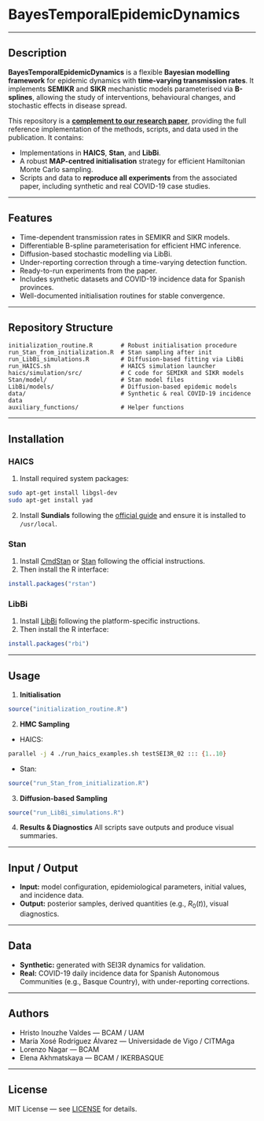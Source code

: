 # BayesTemporalEpidemicDynamics

---

## Description

**BayesTemporalEpidemicDynamics** is a flexible **Bayesian modelling framework** for epidemic dynamics with **time-varying transmission rates**. It implements **SEMIKR** and **SIKR** mechanistic models parameterised via **B-splines**, allowing the study of interventions, behavioural changes, and stochastic effects in disease spread.

This repository is a [**complement to our research paper**](https://arxiv.org/abs/2301.06385), providing the full reference implementation of the methods, scripts, and data used in the publication. It contains:

* Implementations in **HAICS**, **Stan**, and **LibBi**.
* A robust **MAP-centred initialisation** strategy for efficient Hamiltonian Monte Carlo sampling.
* Scripts and data to **reproduce all experiments** from the associated paper, including synthetic and real COVID-19 case studies.

---

## Features

* Time-dependent transmission rates in SEMIKR and SIKR models.
* Differentiable B-spline parameterisation for efficient HMC inference.
* Diffusion-based stochastic modelling via LibBi.
* Under-reporting correction through a time-varying detection function.
* Ready-to-run experiments from the paper.
* Includes synthetic datasets and COVID-19 incidence data for Spanish provinces.
* Well-documented initialisation routines for stable convergence.

---

## Repository Structure

```
initialization_routine.R        # Robust initialisation procedure
run_Stan_from_initialization.R  # Stan sampling after init
run_LibBi_simulations.R         # Diffusion-based fitting via LibBi
run_HAICS.sh                    # HAICS simulation launcher
haics/simulation/src/           # C code for SEMIKR and SIKR models
Stan/model/                     # Stan model files
LibBi/models/                   # Diffusion-based epidemic models
data/                           # Synthetic & real COVID-19 incidence data
auxiliary_functions/            # Helper functions
```

---

## Installation

### HAICS

1. Install required system packages:

```bash
sudo apt-get install libgsl-dev
sudo apt-get install yad
```

2. Install **Sundials** following the [official guide](https://github.com/LLNL/sundials/blob/main/README.md) and ensure it is installed to `/usr/local`.


### Stan

1. Install [CmdStan](https://mc-stan.org/users/interfaces/cmdstan) or [Stan](https://mc-stan.org/) following the official instructions.
2. Then install the R interface:

```R
install.packages("rstan")
```

### LibBi

1. Install [LibBi](https://libbi.org/) following the platform-specific instructions.
2. Then install the R interface:

```R
install.packages("rbi")
```

---

## Usage

1. **Initialisation**

```R
source("initialization_routine.R")
```

2. **HMC Sampling**

* HAICS:

```bash
parallel -j 4 ./run_haics_examples.sh testSEI3R_02 ::: {1..10}
```

* Stan:

```R
source("run_Stan_from_initialization.R")
```

3. **Diffusion-based Sampling**

```R
source("run_LibBi_simulations.R")
```

4. **Results & Diagnostics**
   All scripts save outputs and produce visual summaries.

---

## Input / Output

* **Input:** model configuration, epidemiological parameters, initial values, and incidence data.
* **Output:** posterior samples, derived quantities (e.g., $R_0(t)$), visual diagnostics.

---

## Data

* **Synthetic:** generated with SEI3R dynamics for validation.
* **Real:** COVID-19 daily incidence data for Spanish Autonomous Communities (e.g., Basque Country), with under-reporting corrections.

---

## Authors

* Hristo Inouzhe Valdes — BCAM / UAM
* María Xosé Rodríguez Álvarez — Universidade de Vigo / CITMAga
* Lorenzo Nagar — BCAM
* Elena Akhmatskaya — BCAM / IKERBASQUE

---

## License

MIT License — see [LICENSE](LICENSE) for details.
